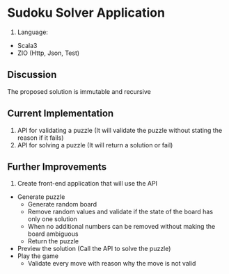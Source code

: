 # Sudoku Solver Application
 1. Language:  
  - Scala3
  - ZIO (Http, Json, Test)
  
## Discussion
The proposed solution is immutable and recursive

## Current Implementation
1. API for validating a puzzle (It will validate the puzzle without stating the reason if it fails)
2. API for solving a puzzle (It will return a solution or fail)

## Further Improvements
1. Create front-end application that will use the API
  - Generate puzzle
    * Generate random board
    * Remove random values and validate if the state of the board has only one solution
    * When no additional numbers can be removed without making the board ambiguous
    * Return the puzzle
  - Preview the solution (Call the API to solve the puzzle)
  - Play the game
    * Validate every move with reason why the move is not valid
    


